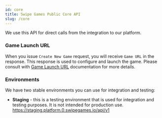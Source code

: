 ```yaml
---
id: core
title: Swipe Games Public Core API
slug: /core
---
```


We use this API for direct calls from the integration to our platform.

### Game Launch URL

When you issue `Create New Game` request, you will receive `Game URL` in the response. This response is used to configure and launch the game.
Please consult with [Game Launch URL](game-launch-url.md) documentation for more details.

### Environments

We have two stable environments you can use for integration and testing:

-   **Staging** - this is a testing environment that is used for integration and testing purposes. It is not intended for production use.  
    https://staging.platform.0.swipegames.io/api/v1
